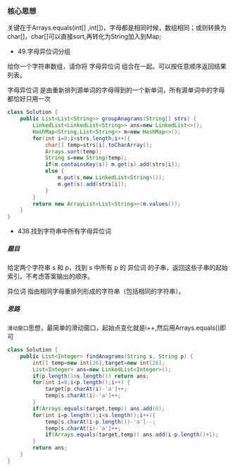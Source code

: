 ### 核心思想

关键在于Arrays.equals(int[] ,int[])，字母都是相同时候，数组相同；或则转换为char[]，char[]可以直接sort,再转化为String加入到Map;

* 49.字母异位词分组

给你一个字符串数组，请你将 字母异位词 组合在一起。可以按任意顺序返回结果列表。

字母异位词 是由重新排列源单词的字母得到的一个新单词，所有源单词中的字母都恰好只用一次
```java
class Solution {
    public List<List<String>> groupAnagrams(String[] strs) {
        LinkedList<LinkedList<String>> ans=new LinkedList<>();
        HashMap<String,List<String>> m=new HashMap<>();
        for(int i=0;i<strs.length;i++){
            char[] temp=strs[i].toCharArray();
            Arrays.sort(temp);
            String s=new String(temp);
            if(m.containsKey(s)) m.get(s).add(strs[i]);
            else {
                m.put(s,new LinkedList<String>());
                m.get(s).add(strs[i]);
            }
        }
        return new ArrayList<List<String>>(m.values());
    }
}
```
* 438.找到字符串中所有字母异位词

##### 题目
给定两个字符串 s 和 p，找到 s 中所有 p 的 异位词 的子串，返回这些子串的起始索引。不考虑答案输出的顺序。

异位词 指由相同字母重排列形成的字符串（包括相同的字符串）。

##### 思路
`滑动窗口`思想，最简单的滑动窗口，起始点变化就是i++,然后用Arrays.equals()即可

```java
class Solution {
    public List<Integer> findAnagrams(String s, String p) {
        int[] temp=new int[26],target=new int[26];
        List<Integer> ans=new LinkedList<Integer>();
        if(p.length()>s.length()) return ans;
        for(int i=0;i<p.length();i++) {
            target[p.charAt(i)-'a']++;
            temp[s.charAt(i)-'a']++;
        }
        if(Arrays.equals(target,temp)) ans.add(0);
        for(int i=p.length();i<s.length();i++){
            temp[s.charAt(i-p.length())-'a']--;
            temp[s.charAt(i)-'a']++;
            if(Arrays.equals(target,temp)) ans.add(i-p.length()+1);
        }
        return ans;
    }
}
```

